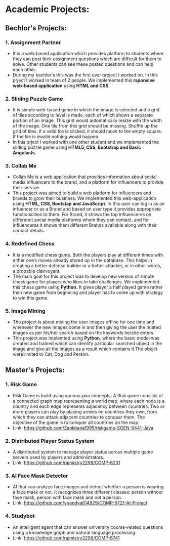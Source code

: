 # Academic Projects:
## Bechlor's Projects:
### 1. Assignment Partner 
* It is a web-based application which provides platform to students where they can post their assignment questions which are difficult for them to solve. Other students can see these posted questions and can help each other.
* During my bachlor's this was the first ever project I worked on. In this prject I worked in team of 2 people. We implemented this **rsponsive web-based application** using **HTML and CSS**.

### 2. Sliding Puzzle Game  
* It is simple web-based game in which the image is selected and a grid of tiles according to level is made, each of which shows a separate portion of an image. This grid would automatically resize with the width of the image. One tile from this grid should be missing. Shuffle up the grid of tiles. If a valid tile is clicked, it should move to the empty square. If the tile is invalid nothing would happen.
* In this prject I worked with one other student and we implemented the sliding puzzle game using **HTML5, CSS, Bootstrap and Basic AngularJs**.

### 3. Collab Me  
* Collab Me is a web application that provides information about social media influencers to the brand, and a platform for influencers to provide their service.
* This project was aimed to build a web platform for influencers and brands to grow their business. We implemented this web-application using **HTML, CSS, Bootstap and JavaScript**. In this user can log in as an infuencer or as a Brand and based on user type it provides appropriate functionalities to them. For Brand, it shows the top influenceres on differenct social media platforms whom they can contact, and for influenceres it shows them different Brands available along with their contact details.

### 4. Redefined Chess
* It is a modified chess game. Both the players play at different times with either one’s moves already stored up in the database. This helps in creating a better defense builder or a better attacker, or in other words, a probable clairvoyant.
* The main goal for this project was to develop new version of simple chess game for players who likes to take challenges.  We implemented this chess game using **Python.** It gives player a half played game rather then new game from beginning and player has to come up with strategy to win this game.

### 5. Image Mining
* The project is about mining the user images offline for one time and whenever the new images come in and then giving the user the related images as per his/her search based on the keywords he/she enters.
* This project was implemted using **Python**, where the basic model was created and trained which can identify particular searched object in the image and give all the images as a result which contains it.The obejct were limited to Cat, Dog and Person.

## Master's Projects:
### 1. Risk Game
* Risk Game is build using various java concepts. A Risk game consists of a connected graph map representing a world map, where each node is a country and each edge represents adjacency between countries. Two or more players can play by placing armies on countries they own, from which they can attack adjacent countries to conquer them. The objective of the game is to conquer all countries on the map.
* Link: https://github.com/Zankhana1995/riskgame-SOEN-6441-Java

### 2. Distributed Player Status System
* A distributed system to manage player status across multiple game servers used by players and administrators.
* Link: https://github.com/rajmistry2298/COMP-6231

### 3. AI Face Mask Detector
* AI that can analyze face images and detect whether a person is wearing a face mask or not. It recognizes three different classes: person without face mask, person with face mask and not a person.
* Link: https://github.com/ypandya614929/COMP-6721-AI-Project

### 4. Studybot
* An intelligent agent that can answer university course-related questions using a knowledge graph and natural language processing.
* Link: https://github.com/rajmistry2298/COMP-6741
